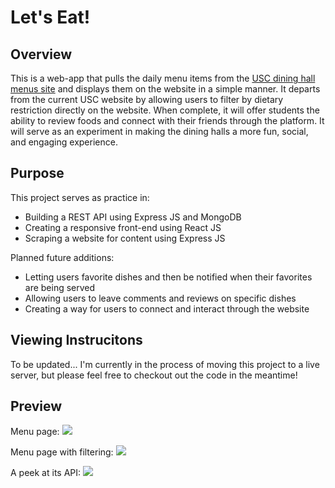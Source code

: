 # Let's Eat!

## Overview
This is a web-app that pulls the daily menu items from the [USC dining hall menus site](http://hospitality.usc.edu/residential-dining-menus/) and displays them on the website in a simple manner.  It departs from the current USC website by allowing users to filter by dietary restriction directly on the website.  When complete, it will  offer students the ability to review foods and connect with their friends through the platform.  It will serve as an experiment in making the dining halls a more fun, social, and engaging experience.

## Purpose
This project serves as practice in:
- Building a REST API using Express JS and MongoDB
- Creating a responsive front-end using React JS
- Scraping a website for content using Express JS

Planned future additions:
- Letting users favorite dishes and then be notified when their favorites are being served
- Allowing users to leave comments and reviews on specific dishes
- Creating a way for users to connect and interact through the website

## Viewing Instrucitons
To be updated... I'm currently in the process of moving this project to a live server, but please feel free to checkout out the code in the meantime!

## Preview
Menu page:
![](https://cloud.githubusercontent.com/assets/21178976/25574595/b3f0db50-2e04-11e7-84e8-29630fabf2b9.png)

Menu page with filtering:
![](https://cloud.githubusercontent.com/assets/21178976/25574586/ab7327da-2e04-11e7-9cbe-bb693e06b514.png)

A peek at its API:
![](https://cloud.githubusercontent.com/assets/21178976/25574597/b6517044-2e04-11e7-88f4-f0c47c8ccef8.png)
